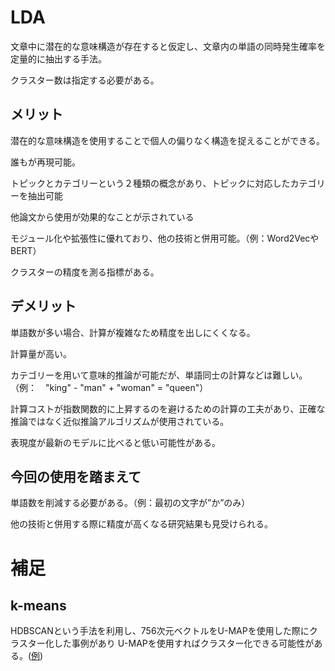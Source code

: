 # LDA

文章中に潜在的な意味構造が存在すると仮定し、文章内の単語の同時発生確率を定量的に抽出する手法。

クラスター数は指定する必要がある。

## メリット

潜在的な意味構造を使用することで個人の偏りなく構造を捉えることができる。

誰もが再現可能。

トピックとカテゴリーという２種類の概念があり、トピックに対応したカテゴリーを抽出可能

他論文から使用が効果的なことが示されている

モジュール化や拡張性に優れており、他の技術と併用可能。（例：Word2VecやBERT）

クラスターの精度を測る指標がある。

## デメリット

単語数が多い場合、計算が複雑なため精度を出しにくくなる。

計算量が高い。

カテゴリーを用いて意味的推論が可能だが、単語同士の計算などは難しい。（例：　"king" - "man" + "woman" = "queen"）

計算コストが指数関数的に上昇するのを避けるための計算の工夫があり、正確な推論ではなく近似推論アルゴリズムが使用されている。

表現度が最新のモデルに比べると低い可能性がある。

## 今回の使用を踏まえて

単語数を削減する必要がある。（例：最初の文字が”か”のみ）

他の技術と併用する際に精度が高くなる研究結果も見受けられる。

# 補足

## k-means

HDBSCANという手法を利用し、756次元ベクトルをU-MAPを使用した際にクラスター化した事例があり
U-MAPを使用すればクラスター化できる可能性がある。([例](https://github.com/ddangelov/Top2Vec))

